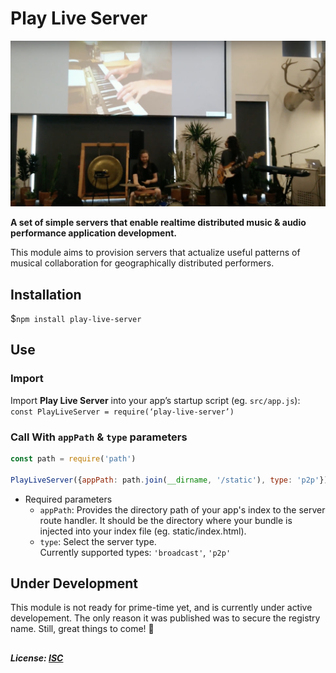 # Play Live Server

<img src="remote-performer.png" alt="remote-performance-app" width="625px"/>

__A set of simple servers that enable realtime distributed music & audio performance application development.__

This module aims to provision servers that actualize useful patterns of musical collaboration for geographically distributed performers.

## Installation
$`npm install play-live-server`

## Use
### Import
Import **Play Live Server** into your app’s startup script (eg. `src/app.js`): <br/>
`const PlayLiveServer = require(‘play-live-server’)`

### Call With `appPath` & `type` parameters
```js
const path = require('path')

PlayLiveServer({appPath: path.join(__dirname, '/static'), type: 'p2p'})
```
* Required parameters
  * `appPath`: Provides the directory path of your app's index to the server route handler. It should be the directory where your bundle is injected into your index file (eg. static/index.html).
  * `type`: Select the server type.<br/>
  Currently supported types: `'broadcast'`, `'p2p'`

## Under Development
This module is not ready for prime-time yet, and is currently under active developement. The only reason it was published was to secure the registry name. Still, great things to come! 🙌
## 
##### License: [ISC](https://opensource.org/licenses/ISC)
